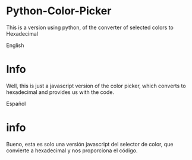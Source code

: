 # Python-Color-Picker
This is a version using python, of the converter of selected colors to Hexadecimal

English

# Info

Well, this is just a javascript version of the color picker, which converts to hexadecimal and provides us with the code.

Español

# info

Bueno, esta es solo una versión javascript del selector de color, que convierte a hexadecimal y nos proporciona el código.
